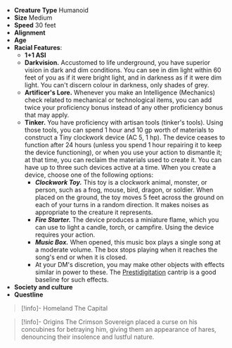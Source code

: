 - **Creature Type** Humanoid
- **Size** Medium
- **Speed** 30 feet
- **Alignment** 
- **Age** 
- **Racial Features**:
	- **1+1 ASI**
	- **Darkvision.** Accustomed to life underground, you have superior vision in dark and dim conditions. You can see in dim light within 60 feet of you as if it were bright light, and in darkness as if it were dim light. You can't discern colour in darkness, only shades of grey.
	- **Artificer's Lore.** Whenever you make an Intelligence (Mechanics) check related to mechanical or technological items, you can add twice your proficiency bonus instead of any other proficiency bonus that may apply.
	- **Tinker.** You have proficiency with artisan tools (tinker's tools). Using those tools, you can spend 1 hour and 10 gp worth of materials to construct a Tiny clockwork device (AC 5, 1 hp). The device ceases to function after 24 hours (unless you spend 1 hour repairing it to keep the device functioning), or when you use your action to dismantle it; at that time, you can reclaim the materials used to create it. You can have up to three such devices active at a time. When you create a device, choose one of the following options:
	    - _**Clockwork Toy.**_ This toy is a clockwork animal, monster, or person, such as a frog, mouse, bird, dragon, or soldier. When placed on the ground, the toy moves 5 feet across the ground on each of your turns in a random direction. It makes noises as appropriate to the creature it represents.
	    - _**Fire Starter.**_ The device produces a miniature flame, which you can use to light a candle, torch, or campfire. Using the device requires your action.
	    - _**Music Box.**_ When opened, this music box plays a single song at a moderate volume. The box stops playing when it reaches the song's end or when it is closed.
	    - At your DM's discretion, you may make other objects with effects similar in power to these. The [Prestidigitation](http://dnd5e.wikidot.com/spell:prestidigitation) cantrip is a good baseline for such effects.
- **Society and culture**
- **Questline** 
> [!info]- Homeland
> The Capital

> [!info]- Origins
> The Crimson Sovereign placed a curse on his concubines for betraying him, giving them an appearance of hares, denouncing their insolence and lustful nature.
